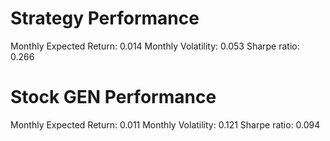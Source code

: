 # Strategy Performance
Monthly Expected Return: 0.014
Monthly Volatility: 0.053
Sharpe ratio: 0.266
# Stock GEN Performance
Monthly Expected Return: 0.011
Monthly Volatility: 0.121
Sharpe ratio: 0.094
